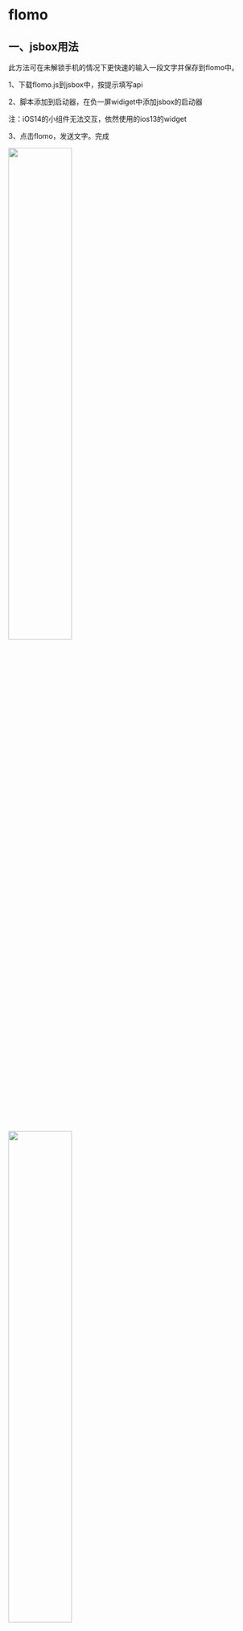 # flomo
## 一、jsbox用法

此方法可在未解锁手机的情况下更快速的输入一段文字并保存到flomo中。

1、下载flomo.js到jsbox中，按提示填写api

2、脚本添加到启动器，在负一屏widiget中添加jsbox的启动器

注：iOS14的小组件无法交互，依然使用的ios13的widget

3、点击flomo，发送文字。完成

<img src="https://raw.githubusercontent.com/smartmimi/flomo/main/1.PNG" width="50%" height="50%">

<img src="https://raw.githubusercontent.com/smartmimi/flomo/main/2.PNG" width="50%" height="50%">

<img src="https://raw.githubusercontent.com/smartmimi/flomo/main/3.PNG" width="50%" height="50%">

<img src="https://raw.githubusercontent.com/smartmimi/flomo/main/4.PNG" width="50%" height="50%">

## 二、Taio用法

[点击此处安装](taio://actions?action=import&url=https%3A%2F%2Fraw.githubusercontent.com%2Fsmartmimi%2Fflomo%2Fmain%2Fflomo.taioactions)

<a href=“taio://actions?action=import&url=https%3A%2F%2Fraw.githubusercontent.com%2Fsmartmimi%2Fflomo%2Fmain%2Fflomo.taioactions”>安装链接</a>


1、下载flomo.taioactions文件到本地，分享，用Taio打开，添加动作

2、编辑改动作，按提示填入api

3、在Taio中选中一段文字，点击右上角的闪电符号，选择此动作即可（如看不到，可在动作库中将此脚本移动到“编辑器”中）

